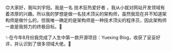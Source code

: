 😊大家好，我叫刘宇阳。我是一名 技术狂热爱好者 ，我从小就对网站开发领域有着浓厚的兴趣。所以我的梦想是做一名技术顶尖的架构师，虽然我现在并不知道架构师是做什么的，但我唯一确定的是架构师是一种技术顶尖的程序员，因此架构师一直是我努力的终极目标。🎯

✨在今年8月份我完成了人生中第一款开源项目：Yuexing Blog，收获了妥妥好评，并认识到了很多领域大佬。🎉

